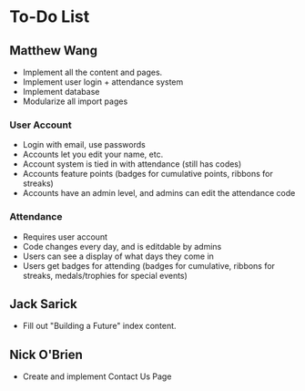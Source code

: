 # To-Do List

## Matthew Wang
* Implement all the content and pages.
* Implement user login + attendance system
* Implement database
* Modularize all import pages

### User Account
* Login with email, use passwords
* Accounts let you edit your name, etc.
* Account system is tied in with attendance (still has codes)
* Accounts feature points (badges for cumulative points, ribbons for streaks)
* Accounts have an admin level, and admins can edit the attendance code

### Attendance
* Requires user account
* Code changes every day, and is editdable by admins
* Users can see a display of what days they come in
* Users get badges for attending (badges for cumulative, ribbons for streaks, medals/trophies for special events)

## Jack Sarick
* Fill out "Building a Future" index content.

## Nick O'Brien
* Create and implement Contact Us Page
